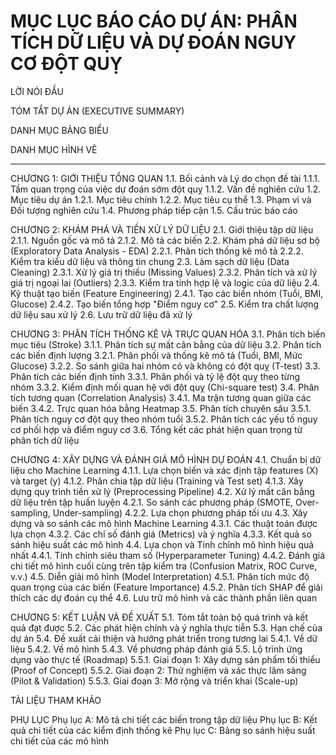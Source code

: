 # MỤC LỤC BÁO CÁO DỰ ÁN: PHÂN TÍCH DỮ LIỆU VÀ DỰ ĐOÁN NGUY CƠ ĐỘT QUỴ

LỜI NÓI ĐẦU

TÓM TẮT DỰ ÁN (EXECUTIVE SUMMARY)

DANH MỤC BẢNG BIỂU

DANH MỤC HÌNH VẼ

---


CHƯƠNG 1: GIỚI THIỆU TỔNG QUAN
1.1. Bối cảnh và Lý do chọn đề tài
    1.1.1. Tầm quan trọng của việc dự đoán sớm đột quỵ
    1.1.2. Vấn đề nghiên cứu
1.2. Mục tiêu dự án
    1.2.1. Mục tiêu chính
    1.2.2. Mục tiêu cụ thể
1.3. Phạm vi và Đối tượng nghiên cứu
1.4. Phương pháp tiếp cận
1.5. Cấu trúc báo cáo

CHƯƠNG 2: KHÁM PHÁ VÀ TIỀN XỬ LÝ DỮ LIỆU
2.1. Giới thiệu tập dữ liệu
    2.1.1. Nguồn gốc và mô tả
    2.1.2. Mô tả các biến
2.2. Khám phá dữ liệu sơ bộ (Exploratory Data Analysis - EDA)
    2.2.1. Phân tích thống kê mô tả
    2.2.2. Kiểm tra kiểu dữ liệu và thông tin chung
2.3. Làm sạch dữ liệu (Data Cleaning)
    2.3.1. Xử lý giá trị thiếu (Missing Values)
    2.3.2. Phân tích và xử lý giá trị ngoại lai (Outliers)
    2.3.3. Kiểm tra tính hợp lệ và logic của dữ liệu
2.4. Kỹ thuật tạo biến (Feature Engineering)
    2.4.1. Tạo các biến nhóm (Tuổi, BMI, Glucose)
    2.4.2. Tạo biến tổng hợp "Điểm nguy cơ"
2.5. Kiểm tra chất lượng dữ liệu sau xử lý
2.6. Lưu trữ dữ liệu đã xử lý

CHƯƠNG 3: PHÂN TÍCH THỐNG KÊ VÀ TRỰC QUAN HÓA
3.1. Phân tích biến mục tiêu (Stroke)
    3.1.1. Phân tích sự mất cân bằng của dữ liệu
3.2. Phân tích các biến định lượng
    3.2.1. Phân phối và thống kê mô tả (Tuổi, BMI, Mức Glucose)
    3.2.2. So sánh giữa hai nhóm có và không có đột quỵ (T-test)
3.3. Phân tích các biến định tính
    3.3.1. Phân phối và tỷ lệ đột quỵ theo từng nhóm
    3.3.2. Kiểm định mối quan hệ với đột quỵ (Chi-square test)
3.4. Phân tích tương quan (Correlation Analysis)
    3.4.1. Ma trận tương quan giữa các biến
    3.4.2. Trực quan hóa bằng Heatmap
3.5. Phân tích chuyên sâu
    3.5.1. Phân tích nguy cơ đột quỵ theo nhóm tuổi
    3.5.2. Phân tích các yếu tố nguy cơ phối hợp và điểm nguy cơ
3.6. Tổng kết các phát hiện quan trọng từ phân tích dữ liệu

CHƯƠNG 4: XÂY DỰNG VÀ ĐÁNH GIÁ MÔ HÌNH DỰ ĐOÁN
4.1. Chuẩn bị dữ liệu cho Machine Learning
    4.1.1. Lựa chọn biến và xác định tập features (X) và target (y)
    4.1.2. Phân chia tập dữ liệu (Training và Test set)
    4.1.3. Xây dựng quy trình tiền xử lý (Preprocessing Pipeline)
4.2. Xử lý mất cân bằng dữ liệu trên tập huấn luyện
    4.2.1. So sánh các phương pháp (SMOTE, Over-sampling, Under-sampling)
    4.2.2. Lựa chọn phương pháp tối ưu
4.3. Xây dựng và so sánh các mô hình Machine Learning
    4.3.1. Các thuật toán được lựa chọn
    4.3.2. Các chỉ số đánh giá (Metrics) và ý nghĩa
    4.3.3. Kết quả so sánh hiệu suất các mô hình
4.4. Lựa chọn và Tinh chỉnh mô hình hiệu quả nhất
    4.4.1. Tinh chỉnh siêu tham số (Hyperparameter Tuning)
    4.4.2. Đánh giá chi tiết mô hình cuối cùng trên tập kiểm tra (Confusion Matrix, ROC Curve, v.v.)
4.5. Diễn giải mô hình (Model Interpretation)
    4.5.1. Phân tích mức độ quan trọng của các biến (Feature Importance)
    4.5.2. Phân tích SHAP để giải thích các dự đoán cụ thể
4.6. Lưu trữ mô hình và các thành phần liên quan

CHƯƠNG 5: KẾT LUẬN VÀ ĐỀ XUẤT
5.1. Tóm tắt toàn bộ quá trình và kết quả đạt được
5.2. Các phát hiện chính và ý nghĩa thực tiễn
5.3. Hạn chế của dự án
5.4. Đề xuất cải thiện và hướng phát triển trong tương lai
    5.4.1. Về dữ liệu
    5.4.2. Về mô hình
    5.4.3. Về phương pháp đánh giá
5.5. Lộ trình ứng dụng vào thực tế (Roadmap)
    5.5.1. Giai đoạn 1: Xây dựng sản phẩm tối thiểu (Proof of Concept)
    5.5.2. Giai đoạn 2: Thử nghiệm và xác thực lâm sàng (Pilot & Validation)
    5.5.3. Giai đoạn 3: Mở rộng và triển khai (Scale-up)

TÀI LIỆU THAM KHẢO

PHỤ LỤC
Phụ lục A: Mô tả chi tiết các biến trong tập dữ liệu
Phụ lục B: Kết quả chi tiết của các kiểm định thống kê
Phụ lục C: Bảng so sánh hiệu suất chi tiết của các mô hình